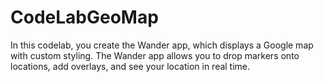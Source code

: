 # CodeLabGeoMap
In this codelab, you create the Wander app, which displays a Google map with custom styling. 
The Wander app allows you to drop markers onto locations, add overlays, and see your location in real time.
